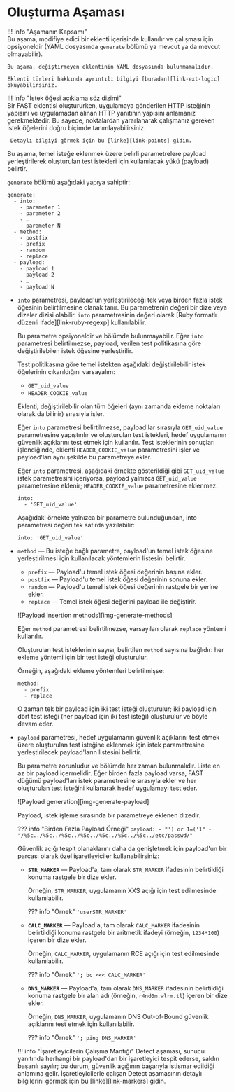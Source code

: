 # Oluşturma Aşaması

!!! info "Aşamanın Kapsamı"  
    Bu aşama, modifiye edici bir eklenti içerisinde kullanılır ve çalışması için opsiyoneldir (YAML dosyasında `generate` bölümü ya mevcut ya da mevcut olmayabilir).

    Bu aşama, değiştirmeyen eklentinin YAML dosyasında bulunmamalıdır.
    
    Eklenti türleri hakkında ayrıntılı bilgiyi [buradan][link-ext-logic] okuyabilirsiniz.

!!! info "İstek öğesi açıklama söz dizimi"  
     Bir FAST eklentisi oluştururken, uygulamaya gönderilen HTTP isteğinin yapısını ve uygulamadan alınan HTTP yanıtının yapısını anlamanız gerekmektedir. Bu sayede, noktalardan yararlanarak çalışmanız gereken istek öğelerini doğru biçimde tanımlayabilirsiniz.
     
     Detaylı bilgiyi görmek için bu [linke][link-points] gidin.
 
Bu aşama, temel isteğe eklenmek üzere belirli parametrelere payload yerleştirilerek oluşturulan test istekleri için kullanılacak yükü (payload) belirtir.

`generate` bölümü aşağıdaki yapıya sahiptir:

```
generate:
  - into:
    - parameter 1
    - parameter 2
    - …
    - parameter N
  - method:
    - postfix
    - prefix
    - random
    - replace
  - payload:
    - payload 1
    - payload 2
    - …
    - payload N
```

* `into` parametresi, payload'un yerleştirileceği tek veya birden fazla istek öğesinin belirtilmesine olanak tanır. Bu parametrenin değeri bir dize veya dizeler dizisi olabilir. `into` parametresinin değeri olarak [Ruby formatlı düzenli ifade][link-ruby-regexp] kullanılabilir.
    
    Bu parametre opsiyoneldir ve bölümde bulunmayabilir. Eğer `into` parametresi belirtilmezse, payload, verilen test politikasına göre değiştirilebilen istek öğesine yerleştirilir.
    
    Test politikasına göre temel istekten aşağıdaki değiştirilebilir istek öğelerinin çıkarıldığını varsayalım:
    
    * `GET_uid_value`
    * `HEADER_COOKIE_value`
    
    Eklenti, değiştirilebilir olan tüm öğeleri (aynı zamanda ekleme noktaları olarak da bilinir) sırasıyla işler.
    
    Eğer `into` parametresi belirtilmezse, payload'lar sırasıyla `GET_uid_value` parametresine yapıştırılır ve oluşturulan test istekleri, hedef uygulamanın güvenlik açıklarını test etmek için kullanılır. Test isteklerinin sonuçları işlendiğinde, eklenti `HEADER_COOKIE_value` parametresini işler ve payload'ları aynı şekilde bu parametreye ekler.
    
    Eğer `into` parametresi, aşağıdaki örnekte gösterildiği gibi `GET_uid_value` istek parametresini içeriyorsa, payload yalnızca `GET_uid_value` parametresine eklenir; `HEADER_COOKIE_value` parametresine eklenmez.
    
    ```
    into: 
      - 'GET_uid_value'
    ```
    
    Aşağıdaki örnekte yalnızca bir parametre bulunduğundan, into parametresi değeri tek satırda yazılabilir:
    
    `into: 'GET_uid_value'`

* `method` — Bu isteğe bağlı parametre, payload'un temel istek öğesine yerleştirilmesi için kullanılacak yöntemlerin listesini belirtir. 
    * `prefix` — Payload'u temel istek öğesi değerinin başına ekler.
    * `postfix` — Payload'u temel istek öğesi değerinin sonuna ekler.
    * `random` — Payload'u temel istek öğesi değerinin rastgele bir yerine ekler.
    * `replace` — Temel istek öğesi değerini payload ile değiştirir.
    
    ![Payload insertion methods][img-generate-methods]
    
    Eğer `method` parametresi belirtilmezse, varsayılan olarak `replace` yöntemi kullanılır.
    
    Oluşturulan test isteklerinin sayısı, belirtilen `method` sayısına bağlıdır: her ekleme yöntemi için bir test isteği oluşturulur.
    
    Örneğin, aşağıdaki ekleme yöntemleri belirtilmişse:
    
    ```
    method:
      - prefix
      - replace
    ```
    
    O zaman tek bir payload için iki test isteği oluşturulur; iki payload için dört test isteği (her payload için iki test isteği) oluşturulur ve böyle devam eder.

* `payload` parametresi, hedef uygulamanın güvenlik açıklarını test etmek üzere oluşturulan test isteğine eklenmek için istek parametresine yerleştirilecek payload'ların listesini belirtir.
    
    Bu parametre zorunludur ve bölümde her zaman bulunmalıdır. Liste en az bir payload içermelidir. Eğer birden fazla payload varsa, FAST düğümü payload'ları istek parametresine sırasıyla ekler ve her oluşturulan test isteğini kullanarak hedef uygulamayı test eder.
    
    ![Payload generation][img-generate-payload]
    
    Payload, istek işleme sırasında bir parametreye eklenen dizedir.
    
    ??? info "Birden Fazla Payload Örneği"
        ```
        payload:
          - "') or 1=('1"
          - "/%5c../%5c../%5c../%5c../%5c../%5c../%5c../etc/passwd/"
        ```
    
    Güvenlik açığı tespit olanaklarını daha da genişletmek için payload'un bir parçası olarak özel işaretleyiciler kullanabilirsiniz:

    * **`STR_MARKER`** — Payload'a, tam olarak `STR_MARKER` ifadesinin belirtildiği konuma rastgele bir dize ekler. 
        
        Örneğin, `STR_MARKER`, uygulamanın XXS açığı için test edilmesinde kullanılabilir.
        
        ??? info "Örnek"
            `'userSTR_MARKER'`
    
    * **`CALC_MARKER`** — Payload'a, tam olarak `CALC_MARKER` ifadesinin belirtildiği konuma rastgele bir aritmetik ifadeyi (örneğin, `1234*100`) içeren bir dize ekler.
        
        Örneğin, `CALC_MARKER`, uygulamanın RCE açığı için test edilmesinde kullanılabilir.
        
        ??? info "Örnek"
            `'; bc <<< CALC_MARKER'`
    
    * **`DNS_MARKER`** — Payload'a, tam olarak `DNS_MARKER` ifadesinin belirtildiği konuma rastgele bir alan adı (örneğin, `r4nd0m.wlrm.tl`) içeren bir dize ekler.
        
        Örneğin, `DNS_MARKER`, uygulamanın DNS Out-of-Bound güvenlik açıklarını test etmek için kullanılabilir.

        ??? info "Örnek"
            `'; ping DNS_MARKER'`
    
    !!! info "İşaretleyicilerin Çalışma Mantığı"
        Detect aşaması, sunucu yanıtında herhangi bir payload'dan bir işaretleyici tespit ederse, saldırı başarılı sayılır; bu durum, güvenlik açığının başarıyla istismar edildiği anlamına gelir. İşaretleyicilerle çalışan Detect aşamasının detaylı bilgilerini görmek için bu [linke][link-markers] gidin.